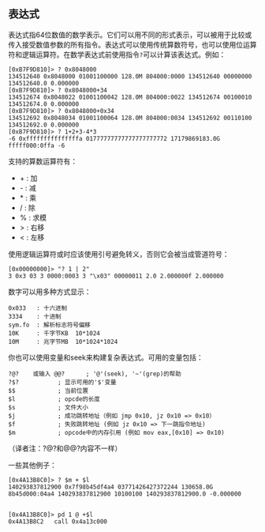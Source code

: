 ## 表达式

表达式指64位数值的数学表示。它们可以用不同的形式表示，可以被用于比较或传入接受数值参数的所有指令。表达式可以使用传统算数符号，也可以使用位运算符和逻辑运算符。在数学表达式前使用指令`?`可以计算该表达式。例如：

    [0xB7F9D810]> ? 0x8048000
    134512640 0x8048000 01001100000 128.0M 804000:0000 134512640 00000000 134512640.0 0.000000  
    [0xB7F9D810]> ? 0x8048000+34
    134512674 0x8048022 01001100042 128.0M 804000:0022 134512674 00100010 134512674.0 0.000000  
    [0xB7F9D810]> ? 0x8048000+0x34
    134512692 0x8048034 01001100064 128.0M 804000:0034 134512692 00110100 134512692.0 0.000000  
    [0xB7F9D810]> ? 1+2+3-4*3
    -6 0xfffffffffffffffa 01777777777777777777772 17179869183.0G fffff000:0ffa -6   

支持的算数运算符有：

 *   \+ : 加
 *   \- : 减
 *   \* : 乘
 *   / : 除
 *   % : 求模
 *   \> : 右移
 *   < : 左移

使用逻辑运算符或时应该使用引号避免转义，否则它会被当成管道符号：

    [0x00000000]> "? 1 | 2"
    3 0x3 03 3 0000:0003 3 "\x03" 00000011 2.0 2.000000f 2.000000

数字可以用多种方式显示：

    0x033   : 十六进制
    3334    : 十进制
    sym.fo  : 解析标志符号偏移
    10K     : 千字节KB  10*1024
    10M     : 兆字节MB  10*1024*1024

你也可以使用变量和seek来构建复杂表达式。可用的变量包括：

    ?@?    或输入 @@?      ; '@'(seek), '~'(grep)的帮助
    ?$?           ; 显示可用的'$'变量
    $$            ; 当前位置
    $l            ; opcde的长度
    $s            ; 文件大小
    $j            ; 成功跳转地址（例如 jmp 0x10, jz 0x10 => 0x10）
    $f            ; 失败跳转地址 (例如 jz 0x10 => 下一跳指令地址)
    $m            ; opcode中的内存引用 (例如 mov eax,[0x10] => 0x10)
（译者注：?@?和@@?内容不一样）

一些其他例子：

    [0x4A13B8C0]> ? $m + $l
    140293837812900 0x7f98b45df4a4 03771426427372244 130658.0G 8b45d000:04a4 140293837812900 10100100 140293837812900.0 -0.000000


    [0x4A13B8C0]> pd 1 @ +$l
    0x4A13B8C2   call 0x4a13c000
